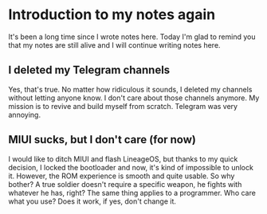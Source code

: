 # Introduction to my notes again
It's been a long time since I wrote notes here. Today I'm glad to remind you that my notes are still alive and I will continue writing notes here.
## I deleted my Telegram channels
Yes, that's true. No matter how ridiculous it sounds, I deleted my channels without letting anyone know. I don't care about those channels anymore. My mission is to revive and build myself from scratch. Telegram was very annoying.
## MIUI sucks, but I don't care (for now)
I would like to ditch MIUI and flash LineageOS, but thanks to my quick decision, I locked the bootloader and now, it's kind of impossible to unlock it. However, the ROM experience is smooth and quite usable. So why bother? A true soldier doesn't require a specific weapon, he fights with whatever he has, right? The same thing applies to a programmer. Who care what you use? Does it work, if yes, don't change it. 